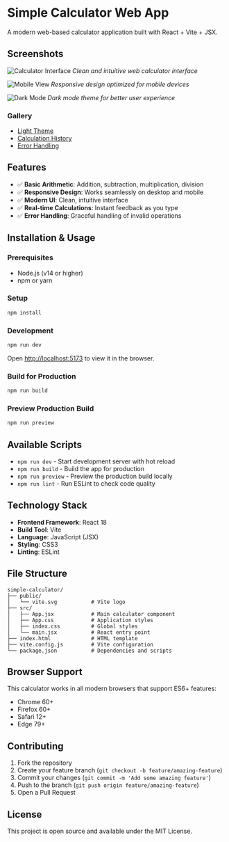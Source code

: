 # Simple Calculator Web App

A modern web-based calculator application built with React + Vite + JSX.

## Screenshots

![Calculator Interface](./screenshots/calculator-web.png)
*Clean and intuitive web calculator interface*

![Mobile View](./screenshots/calculator-mobile.png)
*Responsive design optimized for mobile devices*

![Dark Mode](./screenshots/calculator-dark.png)
*Dark mode theme for better user experience*

### Gallery
- [Light Theme](./screenshots/light-theme.png)
- [Calculation History](./screenshots/history.png)
- [Error Handling](./screenshots/error-states.png)

## Features

- ✅ **Basic Arithmetic**: Addition, subtraction, multiplication, division
- ✅ **Responsive Design**: Works seamlessly on desktop and mobile
- ✅ **Modern UI**: Clean, intuitive interface
- ✅ **Real-time Calculations**: Instant feedback as you type
- ✅ **Error Handling**: Graceful handling of invalid operations

## Installation & Usage

### Prerequisites
- Node.js (v14 or higher)
- npm or yarn

### Setup
```bash
npm install
```

### Development
```bash
npm run dev
```
Open [http://localhost:5173](http://localhost:5173) to view it in the browser.

### Build for Production
```bash
npm run build
```

### Preview Production Build
```bash
npm run preview
```

## Available Scripts

- `npm run dev` - Start development server with hot reload
- `npm run build` - Build the app for production
- `npm run preview` - Preview the production build locally
- `npm run lint` - Run ESLint to check code quality

## Technology Stack

- **Frontend Framework**: React 18
- **Build Tool**: Vite
- **Language**: JavaScript (JSX)
- **Styling**: CSS3
- **Linting**: ESLint

## File Structure

```
simple-calculator/
├── public/
│   └── vite.svg           # Vite logo
├── src/
│   ├── App.jsx            # Main calculator component
│   ├── App.css            # Application styles
│   ├── index.css          # Global styles
│   └── main.jsx           # React entry point
├── index.html             # HTML template
├── vite.config.js         # Vite configuration
└── package.json           # Dependencies and scripts
```

## Browser Support

This calculator works in all modern browsers that support ES6+ features:
- Chrome 60+
- Firefox 60+
- Safari 12+
- Edge 79+

## Contributing

1. Fork the repository
2. Create your feature branch (`git checkout -b feature/amazing-feature`)
3. Commit your changes (`git commit -m 'Add some amazing feature'`)
4. Push to the branch (`git push origin feature/amazing-feature`)
5. Open a Pull Request

## License

This project is open source and available under the MIT License.
